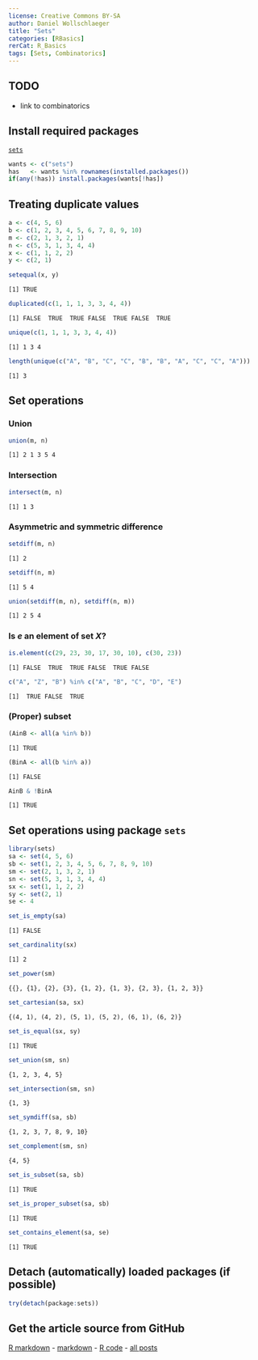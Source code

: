 ```yaml
---
license: Creative Commons BY-SA
author: Daniel Wollschlaeger
title: "Sets"
categories: [RBasics]
rerCat: R_Basics
tags: [Sets, Combinatorics]
---
```





TODO
-------------------------

 - link to combinatorics

Install required packages
-------------------------

[`sets`](http://cran.r-project.org/package=sets)


```r
wants <- c("sets")
has   <- wants %in% rownames(installed.packages())
if(any(!has)) install.packages(wants[!has])
```


Treating duplicate values
-------------------------


```r
a <- c(4, 5, 6)
b <- c(1, 2, 3, 4, 5, 6, 7, 8, 9, 10)
m <- c(2, 1, 3, 2, 1)
n <- c(5, 3, 1, 3, 4, 4)
x <- c(1, 1, 2, 2)
y <- c(2, 1)
```



```r
setequal(x, y)
```

```
[1] TRUE
```

```r
duplicated(c(1, 1, 1, 3, 3, 4, 4))
```

```
[1] FALSE  TRUE  TRUE FALSE  TRUE FALSE  TRUE
```

```r
unique(c(1, 1, 1, 3, 3, 4, 4))
```

```
[1] 1 3 4
```

```r
length(unique(c("A", "B", "C", "C", "B", "B", "A", "C", "C", "A")))
```

```
[1] 3
```


Set operations
-------------------------

### Union

```r
union(m, n)
```

```
[1] 2 1 3 5 4
```


### Intersection


```r
intersect(m, n)
```

```
[1] 1 3
```


### Asymmetric and symmetric difference


```r
setdiff(m, n)
```

```
[1] 2
```

```r
setdiff(n, m)
```

```
[1] 5 4
```

```r
union(setdiff(m, n), setdiff(n, m))
```

```
[1] 2 5 4
```


### Is $e$ an element of set $X$?


```r
is.element(c(29, 23, 30, 17, 30, 10), c(30, 23))
```

```
[1] FALSE  TRUE  TRUE FALSE  TRUE FALSE
```

```r
c("A", "Z", "B") %in% c("A", "B", "C", "D", "E")
```

```
[1]  TRUE FALSE  TRUE
```


### (Proper) subset


```r
(AinB <- all(a %in% b))
```

```
[1] TRUE
```

```r
(BinA <- all(b %in% a))
```

```
[1] FALSE
```

```r
AinB & !BinA
```

```
[1] TRUE
```


Set operations using package `sets`
-------------------------


```r
library(sets)
sa <- set(4, 5, 6)
sb <- set(1, 2, 3, 4, 5, 6, 7, 8, 9, 10)
sm <- set(2, 1, 3, 2, 1)
sn <- set(5, 3, 1, 3, 4, 4)
sx <- set(1, 1, 2, 2)
sy <- set(2, 1)
se <- 4

set_is_empty(sa)
```

```
[1] FALSE
```

```r
set_cardinality(sx)
```

```
[1] 2
```

```r
set_power(sm)
```

```
{{}, {1}, {2}, {3}, {1, 2}, {1, 3}, {2, 3}, {1, 2, 3}}
```

```r
set_cartesian(sa, sx)
```

```
{(4, 1), (4, 2), (5, 1), (5, 2), (6, 1), (6, 2)}
```

```r
set_is_equal(sx, sy)
```

```
[1] TRUE
```

```r
set_union(sm, sn)
```

```
{1, 2, 3, 4, 5}
```

```r
set_intersection(sm, sn)
```

```
{1, 3}
```

```r
set_symdiff(sa, sb)
```

```
{1, 2, 3, 7, 8, 9, 10}
```

```r
set_complement(sm, sn)
```

```
{4, 5}
```

```r
set_is_subset(sa, sb)
```

```
[1] TRUE
```

```r
set_is_proper_subset(sa, sb)
```

```
[1] TRUE
```

```r
set_contains_element(sa, se)
```

```
[1] TRUE
```


Detach (automatically) loaded packages (if possible)
-------------------------


```r
try(detach(package:sets))
```


Get the article source from GitHub
----------------------------------------------

[R markdown](https://github.com/dwoll/RExRepos/raw/master/Rmd/sets.Rmd) - [markdown](https://github.com/dwoll/RExRepos/raw/master/md/sets.md) - [R code](https://github.com/dwoll/RExRepos/raw/master/R/sets.R) - [all posts](https://github.com/dwoll/RExRepos/)
